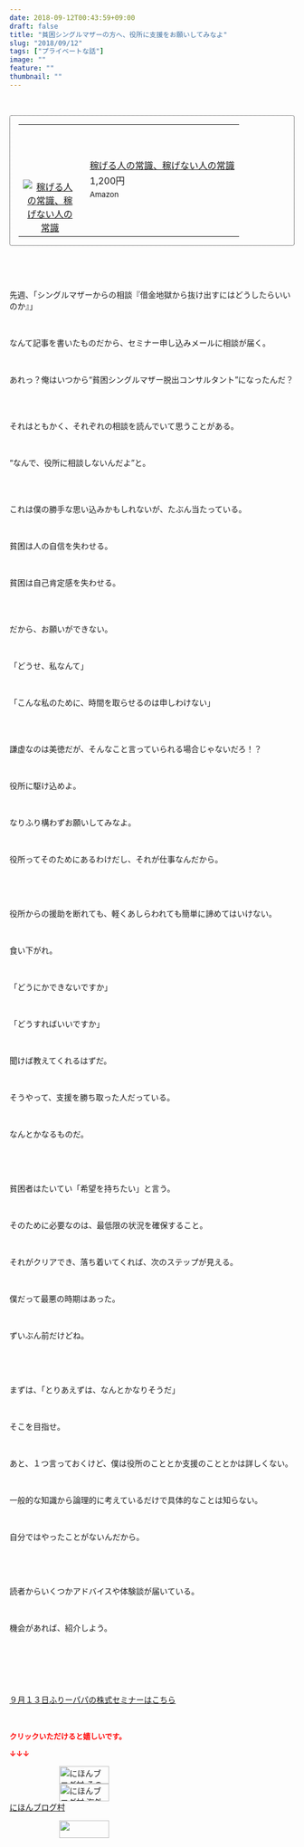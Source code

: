 ```yaml
---
date: 2018-09-12T00:43:59+09:00
draft: false
title: "貧困シングルマザーの方へ、役所に支援をお願いしてみなよ"
slug: "2018/09/12"
tags: ["プライベートな話"]
image: ""
feature: ""
thumbnail: ""
---
```

<p> </p><div contenteditable="false" style="padding: 15px; border-radius: 4px; border: 1px dotted currentColor; border-image: none;"><table border="0" cellpadding="0" cellspacing="0" style="margin: 0px; table-layout: fixed;" width="100%">	<tbody width="100%">		<tr>			<td aligin="center" style="vertical-align: middle;" width="95"><span style="text-align: center; display: block;"><a alt0="AmebaAffiliate" alt1="稼げる人の常識、稼げない人の常識" alt2="Amazon" alt3="https://images-fe.ssl-images-amazon.com/images/I/51Ft8zEBpkL._SL160_.jpg" alt4="1" href="4802110227?SubscriptionId=AKIAJLD6FH2TADXIQKDQ&amp;tag=amebablog-a2371184-22&amp;linkCode=xm2&amp;camp=2025&amp;creative=165953&amp;creativeASIN=4802110227" target="_blank"><img alt="稼げる人の常識、稼げない人の常識" border="0" data-img="affiliate" src="data:image/svg+xml;charset=utf-8,%3Csvg%20xmlns%3D%22http%3A%2F%2Fwww.w3.org%2F2000%2Fsvg%22%20title%3D%22Placeholder%20for%20Images%22%20role%3D%22presentation%22%20viewBox%3D%220%200%201%201%22%20%2F%3E" style="margin: 0px; vertical-align: middle; max-width: 95px;" data-src="https://images-fe.ssl-images-amazon.com/images/I/51Ft8zEBpkL._SL160_.jpg"/><noscript><img alt="稼げる人の常識、稼げない人の常識" border="0" data-img="affiliate" src="https://images-fe.ssl-images-amazon.com/images/I/51Ft8zEBpkL._SL160_.jpg" style="margin: 0px; vertical-align: middle; max-width: 95px;"></noscript></a></span></td>			<td style="line-height: 1.5; padding-left: 15px; vertical-align: middle;"><a alt0="AmebaAffiliate" alt1="稼げる人の常識、稼げない人の常識" alt2="Amazon" alt3="https://images-fe.ssl-images-amazon.com/images/I/51Ft8zEBpkL._SL160_.jpg" alt4="1" href="4802110227?SubscriptionId=AKIAJLD6FH2TADXIQKDQ&amp;tag=amebablog-a2371184-22&amp;linkCode=xm2&amp;camp=2025&amp;creative=165953&amp;creativeASIN=4802110227" target="_blank">稼げる人の常識、稼げない人の常識</a>			<div style="padding: 3px 0px;">1,200円</div>			<div style="font-size: 0.83em;">Amazon</div></td>		</tr>	</tbody></table></div><p> </p><p> </p><p>先週、「シングルマザーからの相談『借金地獄から抜け出すにはどうしたらいいのか』」</p><p> </p><p>なんて記事を書いたものだから、セミナー申し込みメールに相談が届く。</p><p> </p><p>あれっ？俺はいつから“貧困シングルマザー脱出コンサルタント”になったんだ？</p><p> </p><p><br/>それはともかく、それぞれの相談を読んでいて思うことがある。</p><p> </p><p>“なんで、役所に相談しないんだよ”と。</p><p> </p><p><br/>これは僕の勝手な思い込みかもしれないが、たぶん当たっている。</p><p> </p><p>貧困は人の自信を失わせる。</p><p> </p><p>貧困は自己肯定感を失わせる。</p><p> </p><p><br/>だから、お願いができない。</p><p> </p><p>「どうせ、私なんて」</p><p> </p><p>「こんな私のために、時間を取らせるのは申しわけない」</p><p> </p><p><br/>謙虚なのは美徳だが、そんなこと言っていられる場合じゃないだろ！？</p><p> </p><p>役所に駆け込めよ。</p><p> </p><p>なりふり構わずお願いしてみなよ。</p><p> </p><p>役所ってそのためにあるわけだし、それが仕事なんだから。</p><p> </p><p> </p><p>役所からの援助を断れても、軽くあしらわれても簡単に諦めてはいけない。</p><p> </p><p>食い下がれ。</p><p> </p><p>「どうにかできないですか」</p><p> </p><p>「どうすればいいですか」</p><p> </p><p>聞けば教えてくれるはずだ。</p><p> </p><p>そうやって、支援を勝ち取った人だっている。</p><p> </p><p>なんとかなるものだ。</p><p> </p><p> </p><p>貧困者はたいてい「希望を持ちたい」と言う。</p><p> </p><p>そのために必要なのは、最低限の状況を確保すること。</p><p> </p><p>それがクリアでき、落ち着いてくれば、次のステップが見える。</p><p> </p><p>僕だって最悪の時期はあった。</p><p> </p><p>ずいぶん前だけどね。</p><p> </p><p> </p><p>まずは、「とりあえずは、なんとかなりそうだ」</p><p> </p><p>そこを目指せ。</p><p> </p><p>あと、１つ言っておくけど、僕は役所のこととか支援のこととかは詳しくない。</p><p> </p><p>一般的な知識から論理的に考えているだけで具体的なことは知らない。</p><p> </p><p>自分ではやったことがないんだから。</p><p> </p><p> </p><p>読者からいくつかアドバイスや体験談が届いている。</p><p> </p><p>機会があれば、紹介しよう。</p><p> </p><p> </p><p> </p><p><a href="entry-12403606403.html" target="_blank">９月１３日ふりーパパの株式セミナーはこちら</a></p><p> </p><p><font color="#ff0000" size="2"><strong>クリックいただけると嬉しいです。</strong></font></p><p><font color="#ff0000" size="2"><strong>↓↓↓</strong></font></p><p><a href="ranking.html?p_cid=01260127" id="&amp;blogmura_banner" target="_blank"><img alt="にほんブログ村 その他生活ブログ 不動産投資へ" border="0" height="31" src="data:image/svg+xml;charset=utf-8,%3Csvg%20xmlns%3D%22http%3A%2F%2Fwww.w3.org%2F2000%2Fsvg%22%20title%3D%22Placeholder%20for%20Images%22%20role%3D%22presentation%22%20viewBox%3D%220%200%2088%2031%22%20%2F%3E" width="88" data-src="https://img-proxy.blog-video.jp/images?url=http%3A%2F%2Flife.blogmura.com%2Fhudousantoushi%2Fimg%2Fhudousantoushi88_31.gif" style="aspect-ratio: auto 88 / 31;"/><noscript><img alt="にほんブログ村 その他生活ブログ 不動産投資へ" border="0" height="31" src="https://img-proxy.blog-video.jp/images?url=http%3A%2F%2Flife.blogmura.com%2Fhudousantoushi%2Fimg%2Fhudousantoushi88_31.gif" width="88"></noscript></a><br/><a href="ranking.html?p_cid=01260127" target="_blank"><img alt="にほんブログ村 海外生活ブログ バリ島情報へ" border="0" height="31" src="data:image/svg+xml;charset=utf-8,%3Csvg%20xmlns%3D%22http%3A%2F%2Fwww.w3.org%2F2000%2Fsvg%22%20title%3D%22Placeholder%20for%20Images%22%20role%3D%22presentation%22%20viewBox%3D%220%200%2088%2031%22%20%2F%3E" width="88" data-src="https://img-proxy.blog-video.jp/images?url=http%3A%2F%2Foverseas.blogmura.com%2Fbali%2Fimg%2Fbali88_31.gif" style="aspect-ratio: auto 88 / 31;"/><noscript><img alt="にほんブログ村 海外生活ブログ バリ島情報へ" border="0" height="31" src="https://img-proxy.blog-video.jp/images?url=http%3A%2F%2Foverseas.blogmura.com%2Fbali%2Fimg%2Fbali88_31.gif" width="88"></noscript></a><br/><a href="ranking.html?p_cid=01260127" target="_blank">にほんブログ村</a></p><p><a href="link.php?1804582" title="人気ブログランキングへ"><img border="0" height="31" src="data:image/svg+xml;charset=utf-8,%3Csvg%20xmlns%3D%22http%3A%2F%2Fwww.w3.org%2F2000%2Fsvg%22%20title%3D%22Placeholder%20for%20Images%22%20role%3D%22presentation%22%20viewBox%3D%220%200%2088%2031%22%20%2F%3E" width="88" data-src="https://blog.with2.net/img/banner/banner_22.gif" style="aspect-ratio: auto 88 / 31;"/><noscript><img border="0" height="31" src="https://blog.with2.net/img/banner/banner_22.gif" width="88"></noscript></a></p><p> </p>

